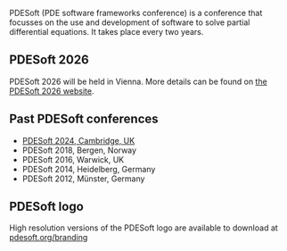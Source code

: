 PDESoft (PDE software frameworks conference) is a conference that focusses on
the use and development of software to solve partial differential equations.
It takes place every two years.

## PDESoft 2026

PDESoft 2026 will be held in Vienna. More details can be found on [the PDESoft 2026 website](https://pdesoft2026.conf.tuwien.ac.at/).

## Past PDESoft conferences

* [PDESoft 2024, Cambridge, UK](https://2024.pdesoft.org)
* PDESoft 2018, Bergen, Norway
* PDESoft 2016, Warwick, UK
* PDESoft 2014, Heidelberg, Germany
* PDESoft 2012, M&uuml;nster, Germany

## PDESoft logo

High resolution versions of the PDESoft logo are available to download at
[pdesoft.org/branding](/branding)
